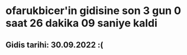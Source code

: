 # ofarukbicer'in gidisine son 3 gun 0 saat 26 dakika 09 saniye kaldi

## Gidis tarihi: 30.09.2022 :(